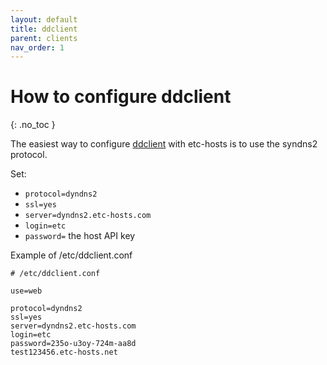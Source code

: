 ```yaml
---
layout: default
title: ddclient
parent: clients
nav_order: 1
---
```


# How to configure ddclient
{: .no_toc }

The easiest way to configure [ddclient](https://github.com/ddclient/ddclient) 
with etc-hosts is to use the syndns2 protocol.

Set: 
- `protocol=dyndns2`
- `ssl=yes`
- `server=dyndns2.etc-hosts.com`
- `login=etc`
- `password=` the host API key

Example of /etc/ddclient.conf
```
# /etc/ddclient.conf

use=web

protocol=dyndns2
ssl=yes
server=dyndns2.etc-hosts.com
login=etc
password=235o-u3oy-724m-aa8d
test123456.etc-hosts.net
```